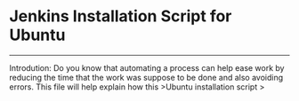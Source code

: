# Jenkins Installation  Script for Ubuntu
__________________________________________________________________________________________________________________________________

Introdution: Do you know that automating a process can help ease work by reducing the time that the work was suppose to be done and 
also avoiding errors. This file will help explain how this >Ubuntu installation script >
